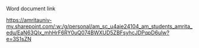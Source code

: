 Word document link

https://amritauniv-my.sharepoint.com/:w:/g/personal/am_sc_u4aie24104_am_students_amrita_edu/EaN63QIx_mhHrF6RY0uQ074BWXUD5ZBFsyhcJDPqpD6ulw?e=3S1sZN